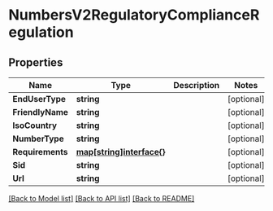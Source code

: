 # NumbersV2RegulatoryComplianceRegulation

## Properties

Name | Type | Description | Notes
------------ | ------------- | ------------- | -------------
**EndUserType** | **string** |  | [optional] 
**FriendlyName** | **string** |  | [optional] 
**IsoCountry** | **string** |  | [optional] 
**NumberType** | **string** |  | [optional] 
**Requirements** | [**map[string]interface{}**](.md) |  | [optional] 
**Sid** | **string** |  | [optional] 
**Url** | **string** |  | [optional] 

[[Back to Model list]](../README.md#documentation-for-models) [[Back to API list]](../README.md#documentation-for-api-endpoints) [[Back to README]](../README.md)



